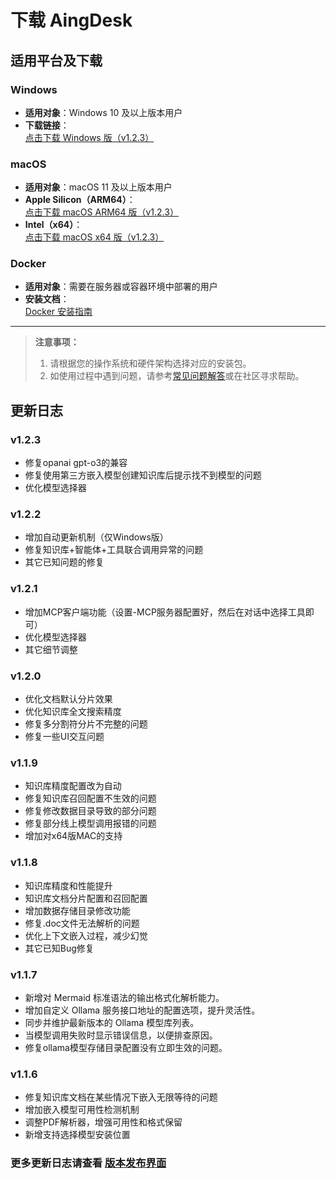 # 下载 AingDesk

## 适用平台及下载

### Windows
- **适用对象**：Windows 10 及以上版本用户
- **下载链接**：  
  [点击下载 Windows 版（v1.2.3）](https://aingdesk.bt.cn/AingDesk-win-1.2.3-x64.exe)

### macOS
- **适用对象**：macOS 11 及以上版本用户
- **Apple Silicon（ARM64）**：  
  [点击下载 macOS ARM64 版（v1.2.3）](https://aingdesk.bt.cn/AingDesk-mac-1.2.3-arm64.dmg)
- **Intel（x64）**：  
  [点击下载 macOS x64 版（v1.2.3）](https://aingdesk.bt.cn/AingDesk-mac-1.2.3-x64.dmg)

### Docker
- **适用对象**：需要在服务器或容器环境中部署的用户
- **安装文档**：  
  [Docker 安装指南](/docs/Installation/docker.md)

---

> **注意事项：**
> 1. 请根据您的操作系统和硬件架构选择对应的安装包。
> 2. 如使用过程中遇到问题，请参考[常见问题解答](/docs/faq/faq)或在社区寻求帮助。

## 更新日志
### v1.2.3
- 修复opanai gpt-o3的兼容
- 修复使用第三方嵌入模型创建知识库后提示找不到模型的问题
- 优化模型选择器

### v1.2.2
- 增加自动更新机制（仅Windows版）
- 修复知识库+智能体+工具联合调用异常的问题
- 其它已知问题的修复

### v1.2.1
- 增加MCP客户端功能（设置-MCP服务器配置好，然后在对话中选择工具即可）
- 优化模型选择器
- 其它细节调整

### v1.2.0
- 优化文档默认分片效果
- 优化知识库全文搜索精度
- 修复多分割符分片不完整的问题
- 修复一些UI交互问题

### v1.1.9
- 知识库精度配置改为自动
- 修复知识库召回配置不生效的问题
- 修复修改数据目录导致的部分问题
- 修复部分线上模型调用报错的问题
- 增加对x64版MAC的支持

### v1.1.8
- 知识库精度和性能提升
- 知识库文档分片配置和召回配置
- 增加数据存储目录修改功能
- 修复.doc文件无法解析的问题
- 优化上下文嵌入过程，减少幻觉
- 其它已知Bug修复

### v1.1.7
- 新增对 Mermaid 标准语法的输出格式化解析能力。
- 增加自定义 Ollama 服务接口地址的配置选项，提升灵活性。
- 同步并维护最新版本的 Ollama 模型库列表。
- 当模型调用失败时显示错误信息，以便排查原因。
- 修复ollama模型存储目录配置没有立即生效的问题。

### v1.1.6
- 修复知识库文档在某些情况下嵌入无限等待的问题
- 增加嵌入模型可用性检测机制
- 调整PDF解析器，增强可用性和格式保留
- 新增支持选择模型安装位置

### 更多更新日志请查看 [版本发布界面](https://cnb.cool/aingdesk/AingDesk/-/releases)